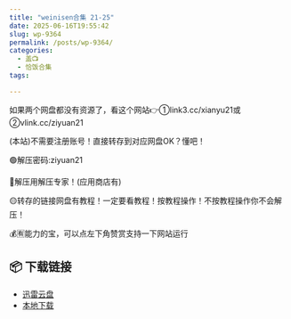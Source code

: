 ```yaml
---
title: "weinisen合集 21-25"
date: 2025-06-16T19:55:42
slug: wp-9364
permalink: /posts/wp-9364/
categories:
  - 盖📺
  - 恰饭合集
tags:

---
```


如果两个网盘都没有资源了，看这个网站👉①link3.cc/xianyu21或②vlink.cc/ziyuan21

(本站)不需要注册账号！直接转存到对应网盘OK？懂吧！

🟢解压密码:ziyuan21

🔵解压用解压专家！(应用商店有)

🟡转存的链接网盘有教程！一定要看教程！按教程操作！不按教程操作你不会解压！

💰🈶能力的宝，可以点左下角赞赏支持一下网站运行

## 📦 下载链接
- [迅雷云盘](https://blziyuan21.com/pay-download/9364?key=d697c05ecb&down_id=0)
- [本地下载](https://blziyuan21.com/pay-download/9364?key=d697c05ecb&down_id=1)

